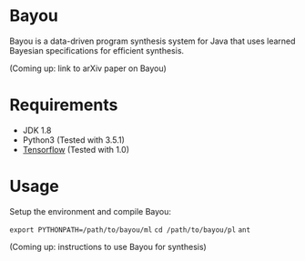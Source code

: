 # Bayou
Bayou is a data-driven program synthesis system for Java that uses learned Bayesian specifications for efficient synthesis.

(Coming up: link to arXiv paper on Bayou)

# Requirements
- JDK 1.8
- Python3 (Tested with 3.5.1)
- [Tensorflow](https://www.tensorflow.org) (Tested with 1.0)

# Usage
Setup the environment and compile Bayou:

`export PYTHONPATH=/path/to/bayou/ml`
`cd /path/to/bayou/pl`
`ant`

(Coming up: instructions to use Bayou for synthesis)
